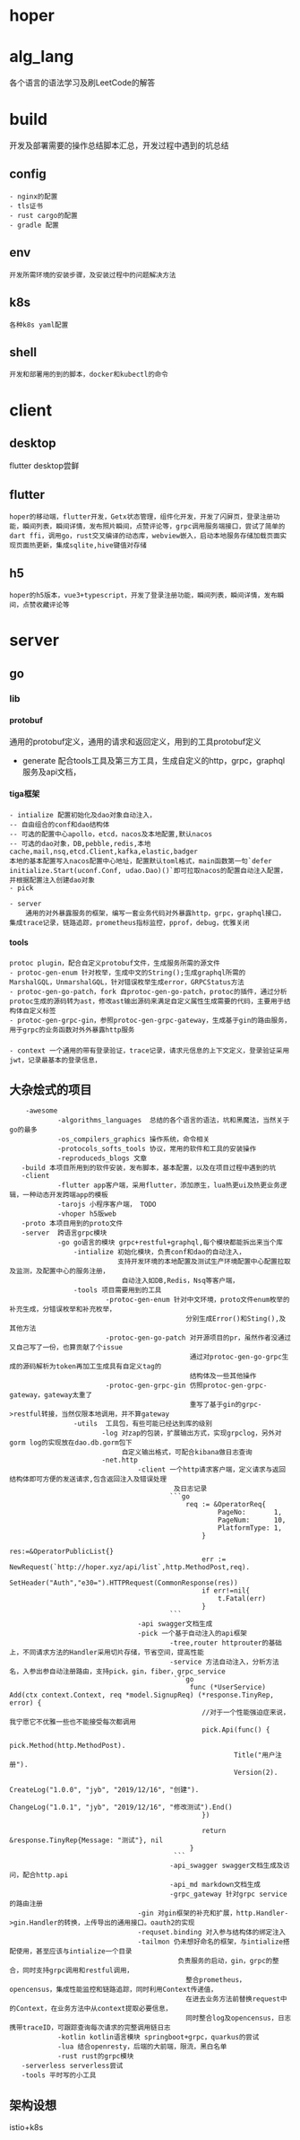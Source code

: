 # hoper

# alg_lang
各个语言的语法学习及刷LeetCode的解答

# build
开发及部署需要的操作总结脚本汇总，开发过程中遇到的坑总结
## config
    - nginx的配置
    - tls证书
    - rust cargo的配置
    - gradle 配置
## env
    开发所需环境的安装步骤，及安装过程中的问题解决方法
## k8s
    各种k8s yaml配置
## shell
    开发和部署用的到的脚本，docker和kubectl的命令

# client
## desktop
  flutter desktop尝鲜
## flutter
    hoper的移动端，flutter开发，Getx状态管理，组件化开发，开发了闪屏页，登录注册功能，瞬间列表，瞬间详情，发布照片瞬间，点赞评论等，grpc调用服务端接口，尝试了简单的dart ffi，调用go，rust交叉编译的动态库，webview嵌入，启动本地服务存储加载页面实现页面热更新，集成sqlite,hive键值对存储
## h5
    hoper的h5版本，vue3+typescript，开发了登录注册功能，瞬间列表，瞬间详情，发布瞬间，点赞收藏评论等

# server
## go
### lib
#### protobuf
通用的protobuf定义，通用的请求和返回定义，用到的工具protobuf定义
- generate 配合tools工具及第三方工具，生成自定义的http，grpc，graphql服务及api文档，
#### tiga框架
    - intialize 配置初始化及dao对象自动注入，
    -- 自由组合的conf和dao结构体
    -- 可选的配置中心apollo，etcd，nacos及本地配置,默认nacos
    -- 可选的dao对象，DB,pebble,redis,本地cache,mail,nsq,etcd.Client,kafka,elastic,badger
    本地的基本配置写入nacos配置中心地址，配置默认toml格式，main函数第一句`defer initialize.Start(uconf.Conf, udao.Dao)()`即可拉取nacos的配置自动注入配置，并根据配置注入创建dao对象
    - pick
        
    - server
        通用的对外暴露服务的框架，编写一套业务代码对外暴露http，grpc，graphql接口，集成trace记录，链路追踪，prometheus指标监控，pprof，debug，优雅关闭
#### tools
    protoc plugin，配合自定义protobuf文件，生成服务所需的源文件
    - protoc-gen-enum 针对枚举，生成中文的String();生成graphql所需的MarshalGQL，UnmarshalGQL，针对错误枚举生成error，GRPCStatus方法
    - protoc-gen-go-patch，fork 自protoc-gen-go-patch，protoc的插件，通过分析protoc生成的源码转为ast，修改ast输出源码来满足自定义属性生成需要的代码，主要用于结构体自定义标签
    - protoc-gen-grpc-gin，参照protoc-gen-grpc-gateway，生成基于gin的路由服务，用于grpc的业务函数对外外暴露http服务
#### 
    - context 一个通用的带有登录验证，trace记录，请求元信息的上下文定义，登录验证采用jwt，记录最基本的登录信息，
    
    


## 大杂烩式的项目
```
    -awesome
            -algorithms_languages  总结的各个语言的语法，坑和黑魔法，当然关于go的最多
            -os_compilers_graphics 操作系统，命令相关
            -protocols_softs_tools 协议，常用的软件和工具的安装操作
            -reproduceds_blogs 文章
   -build 本项目所用到的软件安装，发布脚本，基本配置，以及在项目过程中遇到的坑
   -client
            -flutter app客户端，采用flutter，添加原生，lua热更ui及热更业务逻辑，一种动态开发跨端app的模板
            -tarojs 小程序客户端， TODO 
            -vhoper h5版web
   -proto 本项目用到的proto文件
   -server  跨语言grpc模块
            -go go语言的模块 grpc+restful+graphql,每个模块都能拆出来当个库
                -intialize 初始化模块，负责conf和dao的自动注入，
                           支持开发环境的本地配置及测试生产环境配置中心配置拉取及监测，及配置中心的服务注册，
                            自动注入如DB,Redis，Nsq等客户端，
                -tools 项目需要用到的工具
                        -protoc-gen-enum 针对中文环境，proto文件enum枚举的补充生成，分错误枚举和补充枚举，
                                            分别生成Error()和Sting(),及其他方法
                        -protoc-gen-go-patch 对开源项目的pr，虽然作者没通过又自己写了一份，也算贡献了个issue
                                             通过对protoc-gen-go-grpc生成的源码解析为token再加工生成具有自定义tag的
                                             结构体及一些其他操作
                        -protoc-gen-grpc-gin 仿照protoc-gen-grpc-gateway，gateway太重了
                                             重写了基于gin的grpc->restful转接，当然仅限本地调用，并不算gateway
                -utils  工具包，有些可能已经达到库的级别
                       -log 对zap的包装，扩展输出方式，实现grpclog，另外对gorm log的实现放在dao.db.gorm包下
                            自定义输出格式，可配合kibana做日志查询
                       -net.http
                                -client 一个http请求客户端，定义请求与返回结构体即可方便的发送请求,包含返回注入及错误处理
                                         及日志记录
                                        ```go
                                            req := &OperatorReq{
                                            		PageNo:       1,
                                            		PageNum:      10,
                                            		PlatformType: 1,
                                            	}
                                            	res:=&OperatorPublicList{}
                                            	err := NewRequest(`http://hoper.xyz/api/list`,http.MethodPost,req).
                                            		SetHeader("Auth","e30=").HTTPRequest(CommonResponse(res))
                                            	if err!=nil{
                                            		t.Fatal(err)
                                            	}
                                        ```
                                -api swagger文档生成
                                -pick 一个基于自动注入的api框架
                                        -tree,router httprouter的基础上，不同请求方法的Handler采用切片存储，节省空间，提高性能
                                        -service 方法自动注入，分析方法名，入参出参自动注册路由，支持pick，gin，fiber，grpc_service
                                         ```go
                                             func (*UserService) Add(ctx context.Context, req *model.SignupReq) (*response.TinyRep, error) {
                                             	//对于一个性能强迫症来说，我宁愿它不优雅一些也不能接受每次都调用
                                             	pick.Api(func() {
                                             		pick.Method(http.MethodPost).
                                             			Title("用户注册").
                                             			Version(2).
                                             			CreateLog("1.0.0", "jyb", "2019/12/16", "创建").
                                             			ChangeLog("1.0.1", "jyb", "2019/12/16", "修改测试").End()
                                             	})
                                             
                                             	return &response.TinyRep{Message: "测试"}, nil
                                             }
                                         ```
                                        -api_swagger swagger文档生成及访问，配合http.api
                                        -api_md markdown文档生成
                                        -grpc_gateway 针对grpc service 的路由注册
                                -gin 对gin框架的补充和扩展，http.Handler->gin.Handler的转换，上传导出的通用接口。oauth2的实现
                                -requset.binding 对入参与结构体的绑定注入
                                -tailmon 仍未想好命名的框架，与intialize搭配使用，甚至应该与intialize一个目录
                                          负责服务的启动，gin，grpc的整合，同时支持grpc调用和restful调用，
                                            整合prometheus，opencensus，集成性能监控和链路追踪，同时利用Context传递值，
                                            在进去业务方法前替换request中的Context，在业务方法中从context提取必要信息，
                                            同时整合log及opencensus，日志携带traceID，可跟踪查询每次请求的完整调用链日志
            -kotlin kotlin语言模块 springboot+grpc，quarkus的尝试
            -lua 结合openresty，后端的大前端，限流，黑白名单
            -rust rust的grpc模块
   -serverless serverless尝试
   -tools 平时写的小工具
```
## 架构设想
istio+k8s
